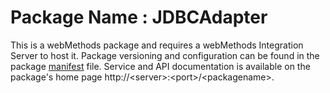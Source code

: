 # Package Name : JDBCAdapter
This is a webMethods package and requires a webMethods Integration Server to host it. Package versioning and configuration can be found in the package [manifest](./JDBCAdapter/manifest.v3) file. Service and API documentation is available on the package's home page http://&lt;server&gt;:&lt;port&gt;/&lt;packagename>.